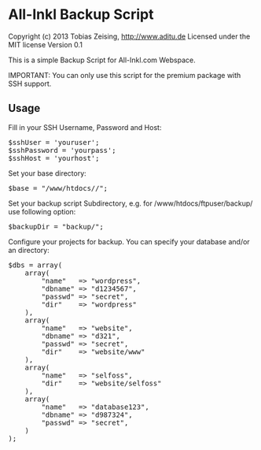 All-Inkl Backup Script
======================

Copyright (c) 2013 Tobias Zeising, http://www.aditu.de
Licensed under the MIT license
Version 0.1

This is a simple Backup Script for All-Inkl.com Webspace.

IMPORTANT: You can only use this script for the premium package with SSH support.


Usage
-----

Fill in your SSH Username, Password and Host:<br />
<pre>
$sshUser = 'youruser';
$sshPassword = 'yourpass';
$sshHost = 'yourhost';
</pre>

Set your base directory:<br />
<pre>
$base = "/www/htdocs/<your-all-inkl-ftp-username>/";
</pre>

Set your backup script Subdirectory, e.g. for /www/htdocs/ftpuser/backup/ use following option:<br />
<pre>
$backupDir = "backup/";
</pre>
 
Configure your projects for backup. You can specify your database and/or an directory:
<pre>
$dbs = array(
    array(
        "name"   => "wordpress",
        "dbname" => "d1234567",
        "passwd" => "secret",
        "dir"    => "wordpress"
    ),
    array(
        "name"   => "website",
        "dbname" => "d321",
        "passwd" => "secret",
        "dir"    => "website/www"
    ),
    array(
        "name"   => "selfoss",
        "dir"    => "website/selfoss"
    ),
    array(
        "name"   => "database123",
        "dbname" => "d987324",
        "passwd" => "secret",
    )
);
</pre>